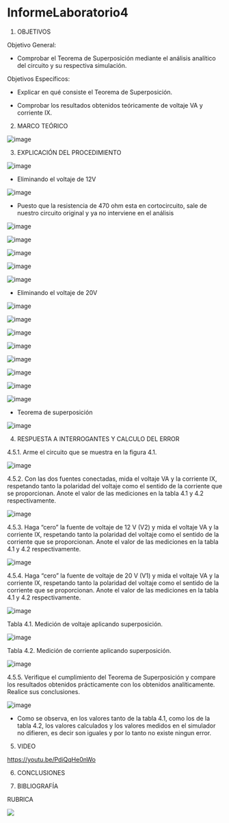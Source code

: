 # InformeLaboratorio4

1. OBJETIVOS

Objetivo General:

* Comprobar el Teorema de Superposición mediante el análisis analítico del circuito y su respectiva simulación. 

Objetivos Específicos:

* Explicar en qué consiste el Teorema de Superposición.

* Comprobar los resultados obtenidos teóricamente de voltaje VA y corriente IX. 

2. MARCO TEÓRICO 

![image](https://user-images.githubusercontent.com/93733175/147995696-bbdac22d-9c65-4a76-8c31-9b0d0b1e265a.png)


3. EXPLICACIÓN DEL PROCEDIMIENTO

![image](https://user-images.githubusercontent.com/93734334/146827684-99be55a1-97a3-47d9-b835-9dc186814d52.png)

* Eliminando el voltaje de 12V

![image](https://user-images.githubusercontent.com/93734334/146844515-2dcf0944-6b13-4d19-a6fe-020b2127e06a.png)

* Puesto que la resistencia de 470 ohm esta en cortocircuito, sale de nuestro circuito original y ya no interviene en el análisis

![image](https://user-images.githubusercontent.com/93734334/146844740-f5664c9e-bbc9-420b-b0ad-9244f2929fa3.png)

![image](https://user-images.githubusercontent.com/93734334/146844800-db63a07d-e309-4b7f-86a2-9e4dfdbcca01.png)

![image](https://user-images.githubusercontent.com/93734334/146844878-1b2f2173-1bf1-44fe-babf-54bbef8c9525.png)

![image](https://user-images.githubusercontent.com/93734334/146844977-792f8a6e-f8b7-4c45-8543-570229ea7c16.png)

![image](https://user-images.githubusercontent.com/93734334/146847086-529f8b8b-7173-4e5b-a2ad-233568b08659.png)

* Eliminando el voltaje de 20V

![image](https://user-images.githubusercontent.com/93734334/146845718-eb2727fe-db12-4344-9780-4bdf342292a2.png)

![image](https://user-images.githubusercontent.com/93734334/146845884-ad0cec92-8367-4cf5-84ce-3e74dd4048ec.png)

![image](https://user-images.githubusercontent.com/93734334/146845950-feeababb-7f10-413e-b48a-01d90eb10bb5.png)

![image](https://user-images.githubusercontent.com/93734334/146846050-a5bb7bfa-4f78-4e48-aaaa-f27bbae7f4ff.png)

![image](https://user-images.githubusercontent.com/93734334/146846143-dce649ca-3a3c-4af3-9583-ad3a2fabdafa.png)

![image](https://user-images.githubusercontent.com/93734334/146846333-8e7aec60-f4b9-4adc-a23a-9ccce8286d36.png)

![image](https://user-images.githubusercontent.com/93734334/146846382-c41999aa-c330-4ddc-99fa-94cc8dc60ce1.png)

![image](https://user-images.githubusercontent.com/93734334/146846725-56949a90-cb3c-4023-ab62-dd9ff5b22bb4.png)

* Teorema de superposición

![image](https://user-images.githubusercontent.com/93734334/147024230-e0595331-0ba2-4c2d-9658-db739a8f5b39.png)

4. RESPUESTA A INTERROGANTES Y CALCULO DEL ERROR

4.5.1. Arme el circuito que se muestra en la figura 4.1.

![image](https://user-images.githubusercontent.com/93734334/146848156-3f020ec2-b28c-428f-bede-4244db0cac13.png)

4.5.2. Con las dos fuentes conectadas, mida el voltaje VA y la corriente IX, respetando tanto la polaridad del voltaje como el sentido de la corriente que se proporcionan. Anote
el valor de las mediciones en la tabla 4.1 y 4.2 respectivamente.

![image](https://user-images.githubusercontent.com/93734334/146848202-1366f706-66d1-44d5-b307-c6db20938d3c.png)

4.5.3. Haga “cero” la fuente de voltaje de 12 V (V2) y mida el voltaje VA y la corriente IX, respetando tanto la polaridad del voltaje como el sentido de la corriente que se
proporcionan. Anote el valor de las mediciones en la tabla 4.1 y 4.2 respectivamente.

![image](https://user-images.githubusercontent.com/93734334/146848281-d79274a5-ec33-441e-9c0e-e40e2e43f81c.png)

4.5.4. Haga “cero” la fuente de voltaje de 20 V (V1) y mida el voltaje VA y la corriente IX, respetando tanto la polaridad del voltaje como el sentido de la corriente que se
proporcionan. Anote el valor de las mediciones en la tabla 4.1 y 4.2 respectivamente.

![image](https://user-images.githubusercontent.com/93734334/146848390-276504b9-3bb6-4f85-8767-37af6b4ff3db.png)

Tabla 4.1. Medición de voltaje aplicando superposición.

![image](https://user-images.githubusercontent.com/93734334/147024471-255ed490-12a3-459c-a5b7-93f36150b492.png)

Tabla 4.2. Medición de corriente aplicando superposición.

![image](https://user-images.githubusercontent.com/93734334/147024500-b13b0e7e-a9db-4861-be03-1cb8cd26b899.png)

4.5.5. Verifique el cumplimiento del Teorema de Superposición y compare los resultados obtenidos prácticamente con los obtenidos analíticamente. Realice sus
conclusiones.

![image](https://user-images.githubusercontent.com/93734334/147024254-bdfa3d6c-3754-429b-92c4-1491e7a749d9.png)

* Como se observa, en los valores tanto de la tabla 4.1, como los de la tabla 4.2, los valores calculados y los valores medidos en el simulador no difieren, es decir son iguales y por lo tanto no existe ningun error.

5. VIDEO

https://youtu.be/PdiQqHe0nWo

6. CONCLUSIONES

7. BIBLIOGRAFÍA

RUBRICA

![](https://github.com/doalulema/InformeLaboratorio/blob/main/Laboratorio.png)



